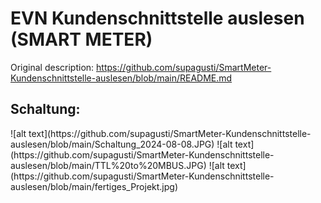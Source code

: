 # EVN Kundenschnittstelle auslesen (SMART METER)
Original description:
https://github.com/supagusti/SmartMeter-Kundenschnittstelle-auslesen/blob/main/README.md

<h2>Schaltung:</h2>
![alt text](https://github.com/supagusti/SmartMeter-Kundenschnittstelle-auslesen/blob/main/Schaltung_2024-08-08.JPG)
![alt text](https://github.com/supagusti/SmartMeter-Kundenschnittstelle-auslesen/blob/main/TTL%20to%20MBUS.JPG)
![alt text](https://github.com/supagusti/SmartMeter-Kundenschnittstelle-auslesen/blob/main/fertiges_Projekt.jpg)
